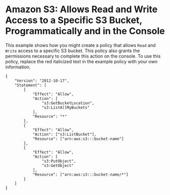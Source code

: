 # Amazon S3: Allows Read and Write Access to a Specific S3 Bucket, Programmatically and in the Console<a name="reference_policies_examples_s3_rw-bucket-console"></a>

This example shows how you might create a policy that allows `Read` and `Write` access to a specific S3 bucket\. This policy also grants the permissions necessary to complete this action on the console\. To use this policy, replace the red italicized text in the example policy with your own information\.

```
{
    "Version": "2012-10-17",
    "Statement": [
        {
            "Effect": "Allow",
            "Action": [
                "s3:GetBucketLocation",
                "s3:ListAllMyBuckets"
            ],
            "Resource": "*"
        },
        {
            "Effect": "Allow",
            "Action": ["s3:ListBucket"],
            "Resource": ["arn:aws:s3:::bucket-name"]
        },
        {
            "Effect": "Allow",
            "Action": [
                "s3:PutObject",
                "s3:GetObject"
            ],
            "Resource": ["arn:aws:s3:::bucket-name/*"]
        }
    ]
}
```